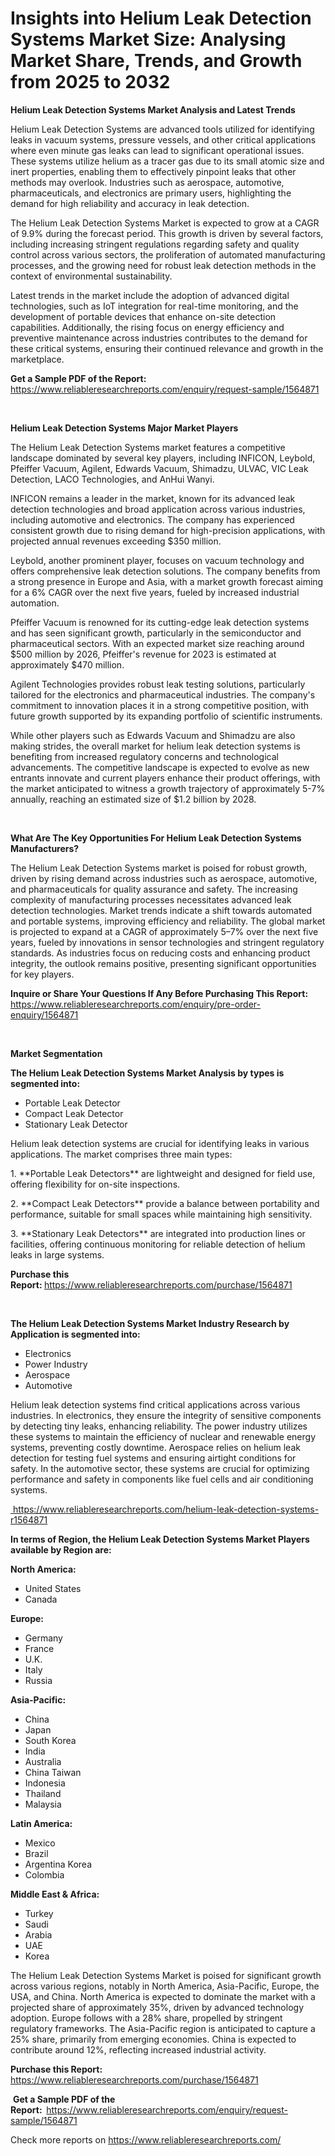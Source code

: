 <p><h1>Insights into Helium Leak Detection Systems Market Size: Analysing Market Share, Trends, and Growth from 2025 to 2032</h1></p><p><strong>Helium Leak Detection Systems Market Analysis and Latest Trends</strong></p>
<p><p>Helium Leak Detection Systems are advanced tools utilized for identifying leaks in vacuum systems, pressure vessels, and other critical applications where even minute gas leaks can lead to significant operational issues. These systems utilize helium as a tracer gas due to its small atomic size and inert properties, enabling them to effectively pinpoint leaks that other methods may overlook. Industries such as aerospace, automotive, pharmaceuticals, and electronics are primary users, highlighting the demand for high reliability and accuracy in leak detection.</p><p>The Helium Leak Detection Systems Market is expected to grow at a CAGR of 9.9% during the forecast period. This growth is driven by several factors, including increasing stringent regulations regarding safety and quality control across various sectors, the proliferation of automated manufacturing processes, and the growing need for robust leak detection methods in the context of environmental sustainability.</p><p>Latest trends in the market include the adoption of advanced digital technologies, such as IoT integration for real-time monitoring, and the development of portable devices that enhance on-site detection capabilities. Additionally, the rising focus on energy efficiency and preventive maintenance across industries contributes to the demand for these critical systems, ensuring their continued relevance and growth in the marketplace.</p></p>
<p><strong>Get a Sample PDF of the Report:&nbsp;</strong> <a href="https://www.reliableresearchreports.com/enquiry/request-sample/1564871?utm_campaign=2211&utm_medium=2&utm_source=Github&utm_content=ia&utm_term=22022025&utm_id=helium-leak-detection-systems">https://www.reliableresearchreports.com/enquiry/request-sample/1564871</a></p>
<p>&nbsp;</p>
<p><strong>Helium Leak Detection Systems Major Market Players</strong></p>
<p><p>The Helium Leak Detection Systems market features a competitive landscape dominated by several key players, including INFICON, Leybold, Pfeiffer Vacuum, Agilent, Edwards Vacuum, Shimadzu, ULVAC, VIC Leak Detection, LACO Technologies, and AnHui Wanyi. </p><p>INFICON remains a leader in the market, known for its advanced leak detection technologies and broad application across various industries, including automotive and electronics. The company has experienced consistent growth due to rising demand for high-precision applications, with projected annual revenues exceeding $350 million.</p><p>Leybold, another prominent player, focuses on vacuum technology and offers comprehensive leak detection solutions. The company benefits from a strong presence in Europe and Asia, with a market growth forecast aiming for a 6% CAGR over the next five years, fueled by increased industrial automation.</p><p>Pfeiffer Vacuum is renowned for its cutting-edge leak detection systems and has seen significant growth, particularly in the semiconductor and pharmaceutical sectors. With an expected market size reaching around $500 million by 2026, Pfeiffer's revenue for 2023 is estimated at approximately $470 million.</p><p>Agilent Technologies provides robust leak testing solutions, particularly tailored for the electronics and pharmaceutical industries. The company's commitment to innovation places it in a strong competitive position, with future growth supported by its expanding portfolio of scientific instruments.</p><p>While other players such as Edwards Vacuum and Shimadzu are also making strides, the overall market for helium leak detection systems is benefiting from increased regulatory concerns and technological advancements. The competitive landscape is expected to evolve as new entrants innovate and current players enhance their product offerings, with the market anticipated to witness a growth trajectory of approximately 5-7% annually, reaching an estimated size of $1.2 billion by 2028.</p></p>
<p>&nbsp;</p>
<p><strong>What Are The Key Opportunities For Helium Leak Detection Systems Manufacturers?</strong></p>
<p><p>The Helium Leak Detection Systems market is poised for robust growth, driven by rising demand across industries such as aerospace, automotive, and pharmaceuticals for quality assurance and safety. The increasing complexity of manufacturing processes necessitates advanced leak detection technologies. Market trends indicate a shift towards automated and portable systems, improving efficiency and reliability. The global market is projected to expand at a CAGR of approximately 5–7% over the next five years, fueled by innovations in sensor technologies and stringent regulatory standards. As industries focus on reducing costs and enhancing product integrity, the outlook remains positive, presenting significant opportunities for key players.</p></p>
<p><strong>Inquire or Share Your Questions If Any Before Purchasing This Report:</strong> <a href="https://www.reliableresearchreports.com/enquiry/pre-order-enquiry/1564871?utm_campaign=2211&utm_medium=2&utm_source=Github&utm_content=ia&utm_term=22022025&utm_id=helium-leak-detection-systems">https://www.reliableresearchreports.com/enquiry/pre-order-enquiry/1564871</a></p>
<p>&nbsp;</p>
<p><strong>Market Segmentation</strong></p>
<p><strong>The Helium Leak Detection Systems Market Analysis by types is segmented into:</strong></p>
<p><ul><li>Portable Leak Detector</li><li>Compact Leak Detector</li><li>Stationary Leak Detector</li></ul></p>
<p><p>Helium leak detection systems are crucial for identifying leaks in various applications. The market comprises three main types: </p><p>1. **Portable Leak Detectors** are lightweight and designed for field use, offering flexibility for on-site inspections.</p><p>  </p><p>2. **Compact Leak Detectors** provide a balance between portability and performance, suitable for small spaces while maintaining high sensitivity.</p><p>3. **Stationary Leak Detectors** are integrated into production lines or facilities, offering continuous monitoring for reliable detection of helium leaks in large systems.</p></p>
<p><strong>Purchase this Report:&nbsp;</strong><a href="https://www.reliableresearchreports.com/purchase/1564871?utm_campaign=2211&utm_medium=2&utm_source=Github&utm_content=ia&utm_term=22022025&utm_id=helium-leak-detection-systems">https://www.reliableresearchreports.com/purchase/1564871</a></p>
<p>&nbsp;</p>
<p><strong>The Helium Leak Detection Systems Market Industry Research by Application is segmented into:</strong></p>
<p><ul><li>Electronics</li><li>Power Industry</li><li>Aerospace</li><li>Automotive</li></ul></p>
<p><p>Helium leak detection systems find critical applications across various industries. In electronics, they ensure the integrity of sensitive components by detecting tiny leaks, enhancing reliability. The power industry utilizes these systems to maintain the efficiency of nuclear and renewable energy systems, preventing costly downtime. Aerospace relies on helium leak detection for testing fuel systems and ensuring airtight conditions for safety. In the automotive sector, these systems are crucial for optimizing performance and safety in components like fuel cells and air conditioning systems.</p></p>
<p><a href="https://www.reliableresearchreports.com/helium-leak-detection-systems-r1564871?utm_campaign=2211&utm_medium=2&utm_source=Github&utm_content=ia&utm_term=22022025&utm_id=helium-leak-detection-systems">&nbsp;https://www.reliableresearchreports.com/helium-leak-detection-systems-r1564871</a></p>
<p><strong>In terms of Region, the Helium Leak Detection Systems Market Players available by Region are:</strong></p>
<p>
    <p> <strong> North America: </strong>
        <ul>
            <li>United States</li>
            <li>Canada</li>
        </ul>
        </p> 
    <p> <strong> Europe: </strong>
        <ul>
            <li>Germany</li>
            <li>France</li>
            <li>U.K.</li>
            <li>Italy</li>
            <li>Russia</li>
        </ul>
        </p> 
    <p> <strong> Asia-Pacific: </strong>
        <ul>
            <li>China</li>
            <li>Japan</li>
            <li>South Korea</li>
            <li>India</li>
            <li>Australia</li>
            <li>China Taiwan</li>
            <li>Indonesia</li>
            <li>Thailand</li>
            <li>Malaysia</li>
        </ul>
        </p> 
    <p> <strong> Latin America: </strong>
        <ul>
            <li>Mexico</li>
            <li>Brazil</li>
            <li>Argentina Korea</li>
            <li>Colombia</li>
        </ul>
        </p> 
    <p> <strong> Middle East & Africa: </strong>
        <ul>
            <li>Turkey</li>
            <li>Saudi</li>
            <li>Arabia</li>
            <li>UAE</li>
            <li>Korea</li>
        </ul>
    </p>
    </p>
<p><p>The Helium Leak Detection Systems Market is poised for significant growth across various regions, notably in North America, Asia-Pacific, Europe, the USA, and China. North America is expected to dominate the market with a projected share of approximately 35%, driven by advanced technology adoption. Europe follows with a 28% share, propelled by stringent regulatory frameworks. The Asia-Pacific region is anticipated to capture a 25% share, primarily from emerging economies. China is expected to contribute around 12%, reflecting increased industrial activity.</p></p>
<p><strong>Purchase this Report: </strong><a href="https://www.reliableresearchreports.com/purchase/1564871?utm_campaign=2211&utm_medium=2&utm_source=Github&utm_content=ia&utm_term=22022025&utm_id=helium-leak-detection-systems">https://www.reliableresearchreports.com/purchase/1564871</a></p>
<p>&nbsp;<strong>Get a Sample PDF of the Report:&nbsp;&nbsp;</strong><a href="https://www.reliableresearchreports.com/enquiry/request-sample/1564871?utm_campaign=2211&utm_medium=2&utm_source=Github&utm_content=ia&utm_term=22022025&utm_id=helium-leak-detection-systems">https://www.reliableresearchreports.com/enquiry/request-sample/1564871</a></p>
<p><strong></strong></p>
<p>Check more reports on <a href="https://www.reliableresearchreports.com/?utm_campaign=2211&utm_medium=2&utm_source=Github&utm_content=ia&utm_term=22022025&utm_id=helium-leak-detection-systems">https://www.reliableresearchreports.com/</a></p>